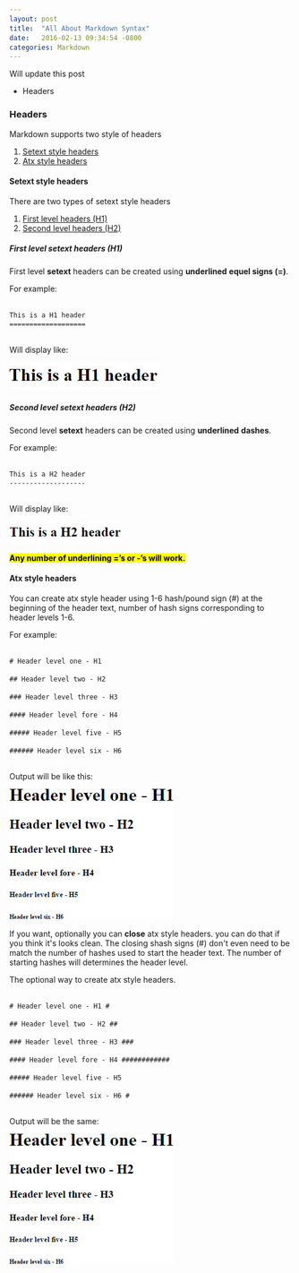 ```yaml
---
layout: post
title:  "All About Markdown Syntax"
date:   2016-02-13 09:34:54 -0800
categories: Markdown
---
```


Will update this post
<!--more-->

* Headers

### Headers

Markdown supports two style of headers

1. [Setext style headers](#setext-style-headers)
2. [Atx style headers](#atx-style-headers)

#### Setext style headers

There are two types of setext style headers

1. [First level headers (H1)](#first-level-setext-headers-h1)
2. [Second level headers (H2)](#second-level-setext-headers-h2)

##### First level setext headers (H1)

First level <b>setext</b> headers can be created using <strong>underlined</strong> <strong>equel signs (=)</strong>.

For example:

<pre>
	<code>
This is a H1 header
===================
	</code>
</pre>

Will display like:

<img src="assets/img/2016/feb/h1_header.jpg" alt="H1 Header">

##### Second level setext headers (H2)

Second level <b>setext</b> headers can be created using <strong>underlined</strong> <strong>dashes</strong>.

For example:

<pre>
	<code>
This is a H2 header
-------------------
	</code>
</pre>

Will display like:

<img src="assets/img/2016/feb/h2_header.jpg" alt="H2 Header">

<p><mark><strong>Any number of underlining =’s or -’s will work.</strong></mark></p>

#### Atx style headers

You can create atx style header using 1-6 hash/pound sign (#) at the beginning of the header text, number of hash signs corresponding to header levels 1-6.

For example:

<pre>
	<code>
# Header level one - H1

## Header level two - H2

### Header level three - H3

#### Header level fore - H4

##### Header level five - H5

###### Header level six - H6
	</code>
</pre>

Output will be like this:

<img src="assets/img/2016/feb/1_6_html_headers.jpg" alt="1 to 6 HTML headers">

If you want, optionally you can <b>close</b> atx style headers. you can do that if you think it's looks clean. The closing shash signs (#) don't even need to be match the number of hashes used to start the header text. The number of starting hashes will determines the header level.

The optional way to create atx style headers.

<pre>
	<code>
# Header level one - H1 #

## Header level two - H2 ##

### Header level three - H3 ###

#### Header level fore - H4 ############

##### Header level five - H5

###### Header level six - H6 #
	</code>
</pre> 

Output will be the same:

<img src="assets/img/2016/feb/1_6_html_headers.jpg" alt="1 to 6 HTML headers">